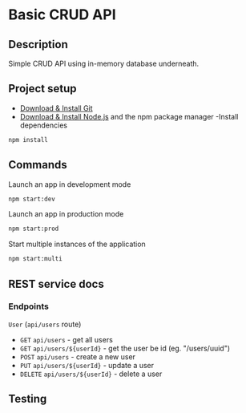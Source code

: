 # Basic CRUD API

## Description

Simple CRUD API using in-memory database underneath.

## Project setup

- [Download & Install Git](https://git-scm.com/downloads)
- [Download & Install Node.js](https://nodejs.org/en/download/) and the npm package manager
-Install dependencies

```bash
npm install
```

## Commands

Launch an app in development mode

```bash
npm start:dev
```

Launch an app in production mode

```bash
npm start:prod
```

Start multiple instances of the application

```bash
npm start:multi
```

## REST service docs

### Endpoints

`User` (`api/users` route)

- `GET` `api/users` - get all users
- `GET` `api/users/${userId}` - get the user be id (eg. "/users/uuid")
- `POST` `api/users` - create a new user
- `PUT` `api/users/${userId}` - update a user
- `DELETE` `api/users/${userId}` - delete a user

## Testing
